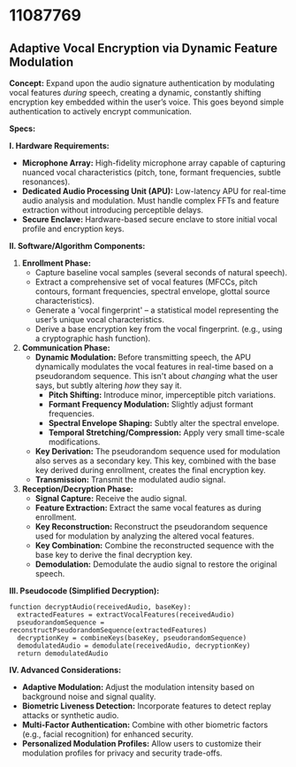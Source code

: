 # 11087769

## Adaptive Vocal Encryption via Dynamic Feature Modulation

**Concept:** Expand upon the audio signature authentication by modulating vocal features *during* speech, creating a dynamic, constantly shifting encryption key embedded within the user’s voice. This goes beyond simple authentication to actively encrypt communication.

**Specs:**

**I. Hardware Requirements:**

*   **Microphone Array:** High-fidelity microphone array capable of capturing nuanced vocal characteristics (pitch, tone, formant frequencies, subtle resonances).
*   **Dedicated Audio Processing Unit (APU):**  Low-latency APU for real-time audio analysis and modulation.  Must handle complex FFTs and feature extraction without introducing perceptible delays.
*   **Secure Enclave:**  Hardware-based secure enclave to store initial vocal profile and encryption keys.

**II. Software/Algorithm Components:**

1.  **Enrollment Phase:**
    *   Capture baseline vocal samples (several seconds of natural speech).
    *   Extract a comprehensive set of vocal features (MFCCs, pitch contours, formant frequencies, spectral envelope, glottal source characteristics).
    *   Generate a 'vocal fingerprint' – a statistical model representing the user’s unique vocal characteristics.
    *   Derive a base encryption key from the vocal fingerprint.  (e.g., using a cryptographic hash function).
2.  **Communication Phase:**
    *   **Dynamic Modulation:**  Before transmitting speech, the APU dynamically modulates the vocal features in real-time based on a pseudorandom sequence.  This isn't about *changing* what the user says, but subtly altering *how* they say it.
        *   **Pitch Shifting:** Introduce minor, imperceptible pitch variations.
        *   **Formant Frequency Modulation:**  Slightly adjust formant frequencies.
        *   **Spectral Envelope Shaping:**  Subtly alter the spectral envelope.
        *   **Temporal Stretching/Compression:**  Apply very small time-scale modifications.
    *   **Key Derivation:** The pseudorandom sequence used for modulation also serves as a secondary key. This key, combined with the base key derived during enrollment, creates the final encryption key.
    *   **Transmission:**  Transmit the modulated audio signal.
3.  **Reception/Decryption Phase:**
    *   **Signal Capture:** Receive the audio signal.
    *   **Feature Extraction:** Extract the same vocal features as during enrollment.
    *   **Key Reconstruction:**  Reconstruct the pseudorandom sequence used for modulation by analyzing the altered vocal features.  
    *   **Key Combination:** Combine the reconstructed sequence with the base key to derive the final decryption key.
    *   **Demodulation:**  Demodulate the audio signal to restore the original speech.

**III. Pseudocode (Simplified Decryption):**

```
function decryptAudio(receivedAudio, baseKey):
  extractedFeatures = extractVocalFeatures(receivedAudio)
  pseudorandomSequence = reconstructPseudorandomSequence(extractedFeatures)
  decryptionKey = combineKeys(baseKey, pseudorandomSequence)
  demodulatedAudio = demodulate(receivedAudio, decryptionKey)
  return demodulatedAudio
```

**IV.  Advanced Considerations:**

*   **Adaptive Modulation:**  Adjust the modulation intensity based on background noise and signal quality.
*   **Biometric Liveness Detection:** Incorporate features to detect replay attacks or synthetic audio.
*   **Multi-Factor Authentication:** Combine with other biometric factors (e.g., facial recognition) for enhanced security.
*   **Personalized Modulation Profiles:** Allow users to customize their modulation profiles for privacy and security trade-offs.